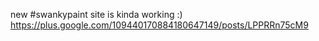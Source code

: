 new #swankypaint site is kinda working :) https://plus.google.com/109440170884180647149/posts/LPPRRn75cM9